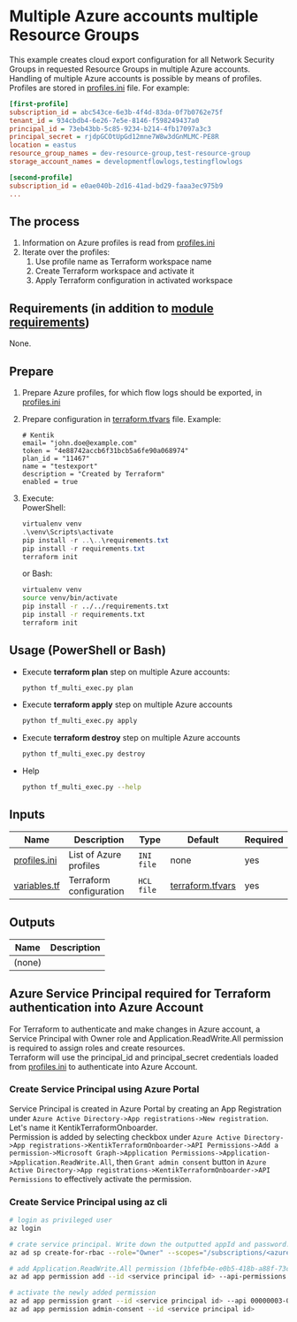 # Multiple Azure accounts multiple Resource Groups

This example creates cloud export configuration for all Network Security Groups in requested Resource Groups in multiple Azure accounts.  
Handling of multiple Azure accounts is possible by means of profiles.  
Profiles are stored in [profiles.ini](./profiles.ini) file. For example:
```ini
[first-profile] 
subscription_id = abc543ce-6e3b-4f4d-83da-0f7b0762e75f
tenant_id = 934cbdb4-6e26-7e5e-8146-f598249437a0
principal_id = 73eb43bb-5c85-9234-b214-4fb17097a3c3
principal_secret = rjdpGCOtUpGd12mne7W8w3dGnMLMC-PE8R
location = eastus
resource_group_names = dev-resource-group,test-resource-group
storage_account_names = developmentflowlogs,testingflowlogs

[second-profile] 
subscription_id = e0ae040b-2d16-41ad-bd29-faaa3ec975b9
...
```

## The process

1. Information on Azure profiles is read from [profiles.ini](./profiles.ini)
1. Iterate over the profiles:
    1. Use profile name as Terraform workspace name
    1. Create Terraform workspace and activate it
    1. Apply Terraform configuration in activated workspace

## Requirements (in addition to [module requirements](../../README.md#requirements))

None.

## Prepare

1. Prepare Azure profiles, for which flow logs should be exported, in [profiles.ini](./profiles.ini)  
1. Prepare configuration in [terraform.tfvars](./terraform.tfvars) file. Example:
    ```hcl
    # Kentik
    email= "john.doe@example.com"
    token = "4e88742accb6f31bcb5a6fe90a068974"
    plan_id = "11467"
    name = "testexport"
    description = "Created by Terraform"
    enabled = true
    ```

1. Execute:  
    PowerShell:
    ```powershell
    virtualenv venv
    .\venv\Scripts\activate
    pip install -r ..\..\requirements.txt
    pip install -r requirements.txt
    terraform init
    ```

    or Bash:
    ```bash
    virtualenv venv
    source venv/bin/activate
    pip install -r ../../requirements.txt
    pip install -r requirements.txt
    terraform init
    ```

## Usage (PowerShell or Bash)

- Execute **terraform plan** step on multiple Azure accounts:  
    ```bash
    python tf_multi_exec.py plan
    ```
- Execute **terraform apply** step on multiple Azure accounts  
    ```bash
    python tf_multi_exec.py apply
    ```
- Execute **terraform destroy** step on multiple Azure accounts  
    ```bash
    python tf_multi_exec.py destroy
    ```
- Help  
    ```bash
    python tf_multi_exec.py --help
    ```

## Inputs

| Name | Description | Type | Default | Required |
|------|-------------|------|---------|----------|
| [profiles.ini](./profiles.ini) | List of Azure profiles | `INI file` | none | yes |
| [variables.tf](./variables.tf) | Terraform configuration | `HCL file` | [terraform.tfvars](./terraform.tfvars ) | yes |

## Outputs

| Name | Description |
|------|-------------|
| (none) |

## Azure Service Principal required for Terraform authentication into Azure Account

For Terraform to authenticate and make changes in Azure account, a Service Principal with Owner role and Application.ReadWrite.All permission is required to assign roles and create resources.  
Terraform will use the principal_id and principal_secret credentials loaded from [profiles.ini](./profiles.ini) to authenticate into Azure Account. 

### Create Service Principal using Azure Portal

Service Principal is created in Azure Portal by creating an App Registration under `Azure Active Directory->App registrations->New registration`. Let's name it KentikTerraformOnboarder.  
Permission is added by selecting checkbox under `Azure Active Directory->App registrations->KentikTerraformOnboarder->API Permissions->Add a permission->Microsoft Graph->Application Permissions->Application->Application.ReadWrite.All`, then `Grant admin consent` button in `Azure Active Directory->App registrations->KentikTerraformOnboarder->API Permissions` to effectively activate the permission.  

### Create Service Principal using az cli

```sh
# login as privileged user
az login

# crate service principal. Write down the outputted appId and password. These are your principal_id_ and principal_secret
az ad sp create-for-rbac --role="Owner" --scopes="/subscriptions/<azure subscription id>" --name KentikTerraformOnboarder

# add Application.ReadWrite.All permission (1bfefb4e-e0b5-418b-a88f-73c46d2cc8e9) in Microsoft Graph API (00000003-0000-0000-c000-000000000000) to just created service principal
az ad app permission add --id <service principal id> --api-permissions 1bfefb4e-e0b5-418b-a88f-73c46d2cc8e9=Role --api 00000003-0000-0000-c000-000000000000

# activate the newly added permission
az ad app permission grant --id <service principal id> --api 00000003-0000-0000-c000-000000000000
az ad app permission admin-consent --id <service principal id>
```